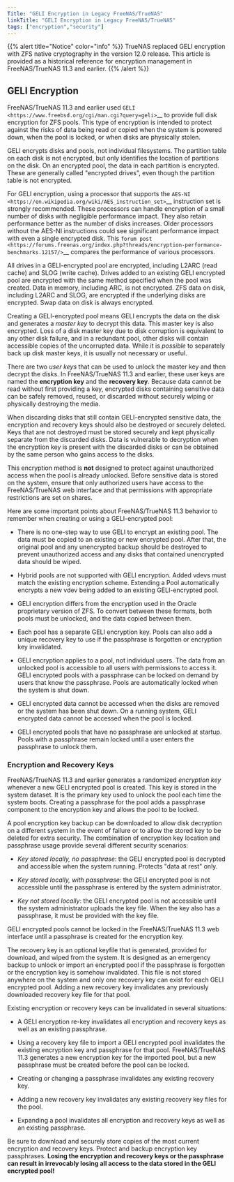 ```yaml
---
Title: "GELI Encryption in Legacy FreeNAS/TrueNAS"
linkTitle: "GELI Encryption in Legacy FreeNAS/TrueNAS"
tags: ["encryption","security"]
---
```


{{% alert title="Notice" color="info" %}}
TrueNAS replaced GELI encryption with ZFS native cryptography in the version 12.0 release.
This article is provided as a historical reference for encryption management in FreeNAS/TrueNAS 11.3 and earlier.
{{% /alert %}}

## GELI Encryption

FreeNAS/TrueNAS 11.3 and earlier used
`GELI <https://www.freebsd.org/cgi/man.cgi?query=geli>`__ to provide
full disk encryption for ZFS pools. This type of encryption is
intended to protect against the risks of data being read or copied when
the system is powered down, when the pool is locked, or when disks are
physically stolen.

GELI encrypts disks and pools, not individual filesystems. The partition
table on each disk is not encrypted, but only identifies the location of
partitions on the disk. On an encrypted pool, the data in each partition
is encrypted. These are generally called "encrypted drives", even though
the partition table is not encrypted.

For GELI encryption, using a processor that supports the
`AES-NI <https://en.wikipedia.org/wiki/AES_instruction_set>`__
instruction set is strongly recommended. These processors can handle
encryption of a small number of disks with negligible performance impact.
They also retain performance better as the number of disks increases.
Older processors without the AES-NI instructions could see significant
performance impact with even a single encrypted disk. This
`forum post <https://forums.freenas.org/index.php?threads/encryption-performance-benchmarks.12157/>`__
compares the performance of various processors.

All drives in a GELI-encrypted pool are encrypted, including L2ARC (read
cache) and SLOG (write cache). Drives added to an existing GELI encrypted
pool are encrypted with the same method specified when the pool was
created. Data in memory, including ARC, is not encrypted. ZFS data on
disk, including L2ARC and SLOG, are encrypted if the underlying disks
are encrypted. Swap data on disk is always encrypted.

Creating a GELI-encrypted pool means GELI encrypts the data on the disk
and generates a *master key* to decrypt this data. This master key is
also encrypted. Loss of a disk master key due to disk corruption is
equivalent to any other disk failure, and in a redundant pool, other
disks will contain accessible copies of the uncorrupted data. While it
is *possible* to separately back up disk master keys, it is usually not
necessary or useful.

There are two *user keys* that can be used to unlock the
master key and then decrypt the disks. In FreeNAS/TrueNAS 11.3 and earlier,
these user keys are named the **encryption key** and the **recovery key**.
Because data cannot be read without first providing a key, encrypted disks
containing sensitive data can be safely removed, reused, or discarded
without securely wiping or physically destroying the media.

When discarding disks that still contain GELI-encrypted sensitive data,
the encryption and recovery keys should also be destroyed or securely
deleted. Keys that are not destroyed must be stored securely and kept
physically separate from the discarded disks. Data is vulnerable to
decryption when the encryption key is present with the discarded disks
or can be obtained by the same person who gains access to the disks.

This encryption method is **not** designed to protect against
unauthorized access when the pool is already unlocked. Before sensitive
data is stored on the system, ensure that only authorized users have
access to the FreeNAS/TrueNAS web interface and that permissions with
appropriate restrictions are set on shares.

Here are some important points about FreeNAS/TrueNAS 11.3 behavior to
remember when creating or using a GELI-encrypted pool:

* There is no one-step way to use GELI to encrypt an existing pool. The
  data must be copied to an existing or new encrypted pool. After that,
  the original pool and any unencrypted backup should be destroyed to
  prevent unauthorized access and any disks that contained unencrypted
  data should be wiped.

* Hybrid pools are not supported with GELI encryption. Added vdevs must
  match the existing encryption scheme. Extending a Pool automatically
  encrypts a new vdev being added to an existing GELI-encrypted pool.

* GELI encryption differs from the encryption used in the Oracle
  proprietary version of ZFS. To convert between these formats, both
  pools must be unlocked, and the data copied between them.

* Each pool has a separate GELI encryption key. Pools can also add a
  unique recovery key to use if the passphrase is forgotten or
  encryption key invalidated.

* GELI encryption applies to a pool, not individual users. The data
  from an unlocked pool is accessible to all users with permissions to
  access it. GELI encrypted pools with a passphrase can be locked on
  demand by users that know the passphrase. Pools are automatically
  locked when the system is shut down.

* GELI encrypted data cannot be accessed when the disks are removed or
  the system has been shut down. On a running system, GELI encrypted
  data cannot be accessed when the pool is locked.

* GELI encrypted pools that have no passphrase are unlocked at startup.
  Pools with a passphrase remain locked until a user enters the
  passphrase to unlock them.

### Encryption and Recovery Keys

FreeNAS/TrueNAS 11.3 and earlier generates a randomized *encryption key*
whenever a new GELI encrypted pool is created. This key is stored in the
system dataset. It is the primary key used to unlock the pool each time
the system boots. Creating a passphrase for the pool adds a passphrase
component to the encryption key and allows the pool to be locked.

A pool encryption key backup can be downloaded to allow disk decryption
on a different system in the event of failure or to allow the stored key
to be deleted for extra security. The combination of encryption key
location and passphrase usage provide several different security
scenarios:

* *Key stored locally, no passphrase*: the GELI encrypted pool is
  decrypted and accessible when the system running. Protects
  "data at rest" only.

* *Key stored locally, with passphrase*: the GELI encrypted pool is not
  accessible until the passphrase is entered by the system
  administrator.

* *Key not stored locally*: the GELI encrypted pool is not accessible
  until the system administrator uploads the key file. When the
  key also has a passphrase, it must be provided with the key file.

GELI encrypted pools cannot be locked in the FreeNAS/TrueNAS 11.3 web
interface until a passphrase is created for the encryption key.

The recovery key is an optional keyfile that is generated, provided for
download, and wiped from the system. It is designed as an emergency
backup to unlock or import an encrypted pool if the passphrase is
forgotten or the encryption key is somehow invalidated. This file is
not stored anywhere on the system and only one recovery key can exist
for each GELI encrypted pool. Adding a new recovery key invalidates any
previously downloaded recovery key file for that pool.

Existing encryption or recovery keys can be invalidated in several
situations:

* A GELI encryption re-key invalidates all encryption and recovery keys as
  well as an existing passphrase.

* Using a recovery key file to import a GELI encrypted pool invalidates the
  existing encryption key and passphrase for that pool. FreeNAS/TrueNAS 11.3
  generates a new encryption key for the imported pool, but a new
  passphrase must be created before the pool can be locked.

* Creating or changing a passphrase invalidates any existing recovery
  key.

* Adding a new recovery key invalidates any existing recovery key files
  for the pool.

* Expanding a pool invalidates all encryption and recovery keys as well
  as an existing passphrase.

Be sure to download and securely store copies of the most current
encryption and recovery keys. Protect and backup encryption key
passphrases. **Losing the encryption and recovery keys or the passphrase
can result in irrevocably losing all access to the data stored in the
GELI encrypted pool!**
